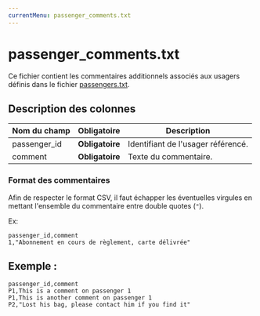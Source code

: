 ```yaml
---
currentMenu: passenger_comments.txt
---
```


# passenger_comments.txt

Ce fichier contient les commentaires additionnels associés aux usagers définis dans le fichier [passengers.txt](passengers.txt.html).

## Description des colonnes

| Nom du champ      |  Obligatoire    |  Description |
|-----------------|:------------:|----------|
| passenger_id    | **Obligatoire** | Identifiant de l'usager référencé. |
| comment         | **Obligatoire** | Texte du commentaire. |

### Format des commentaires 

Afin de respecter le format CSV, il faut échapper les éventuelles virgules en mettant l'ensemble du commentaire entre double quotes (`"`).

Ex: 
```
passenger_id,comment
1,"Abonnement en cours de règlement, carte délivrée"
```

## Exemple : 

```
passenger_id,comment
P1,This is a comment on passenger 1
P1,This is another comment on passenger 1
P2,"Lost his bag, please contact him if you find it"
```
